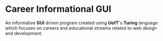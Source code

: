 # Career Informational GUI 
An informative <b>GUI</b> driven program created using <b>UofT</b>'s <b>Turing</b> language which focuses on careers and educational
streams related to web design and development.
